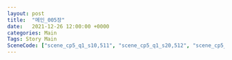 ```yaml
---
layout: post
title:  "메인_005장"
date:   2021-12-26 12:00:00 +0000
categories: Main
Tags: Story Main
SceneCode: ["scene_cp5_q1_s10,511", "scene_cp5_q1_s20,512", "scene_cp5_q2_s10,521", "scene_cp5_q2_s20,522", "scene_cp5_q3_s10,531", "scene_cp5_q3_s20,532", "scene_cp5_q4_s10,541", "scene_cp5_q4_s20,542", "scene_cp5_q4_s30,543"]
---
```

